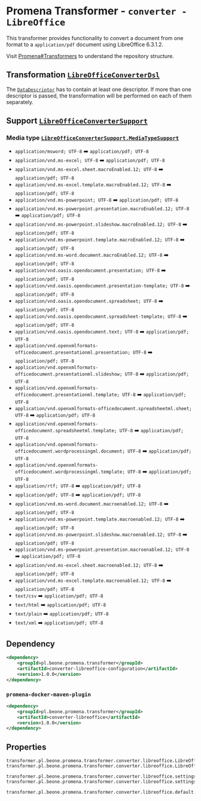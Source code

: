 # Promena Transformer - `converter - LibreOffice`
This transformer provides functionality to convert a document from one format to a `application/pdf` document using LibreOffice 6.3.1.2.

Visit [Promena#Transformers](https://gitlab.office.beone.pl/promena/promena#transformers) to understand the repository structure.

## Transformation [`LibreOfficeConverterDsl`](./application-model/src/main/kotlin/pl/beone/promena/transformer/converter/libreoffice/applicationmodel/LibreOfficeConverterDsl.kt)
The [`DataDescriptor`](https://gitlab.office.beone.pl/promena/promena/blob/master/base/promena-transformer/contract/src/main/kotlin/pl/beone/promena/transformer/contract/data/DataDescriptor.kt) has to contain at least one descriptor. If more than one descriptor is passed, the transformation will be performed on each of them separately.

## Support [`LibreOfficeConverterSupport`](./application-model/src/main/kotlin/pl/beone/promena/transformer/converter/libreoffice/applicationmodel/LibreOfficeConverterSupport.kt)
### Media type [`LibreOfficeConverterSupport.MediaTypeSupport`](./application-model/src/main/kotlin/pl/beone/promena/transformer/converter/libreoffice/applicationmodel/LibreOfficeConverterSupport.kt)
* `application/msword; UTF-8` :arrow_right: `application/pdf; UTF-8`
* `application/vnd.ms-excel; UTF-8` :arrow_right: `application/pdf; UTF-8`
* `application/vnd.ms-excel.sheet.macroEnabled.12; UTF-8` :arrow_right: `application/pdf; UTF-8`
* `application/vnd.ms-excel.template.macroEnabled.12; UTF-8` :arrow_right: `application/pdf; UTF-8`
* `application/vnd.ms-powerpoint; UTF-8` :arrow_right: `application/pdf; UTF-8`
* `application/vnd.ms-powerpoint.presentation.macroEnabled.12; UTF-8` :arrow_right: `application/pdf; UTF-8`
* `application/vnd.ms-powerpoint.slideshow.macroEnabled.12; UTF-8` :arrow_right: `application/pdf; UTF-8`
* `application/vnd.ms-powerpoint.template.macroEnabled.12; UTF-8` :arrow_right: `application/pdf; UTF-8`
* `application/vnd.ms-word.document.macroEnabled.12; UTF-8` :arrow_right: `application/pdf; UTF-8`
* `application/vnd.oasis.opendocument.presentation; UTF-8` :arrow_right: `application/pdf; UTF-8`
* `application/vnd.oasis.opendocument.presentation-template; UTF-8` :arrow_right: `application/pdf; UTF-8`
* `application/vnd.oasis.opendocument.spreadsheet; UTF-8` :arrow_right: `application/pdf; UTF-8`
* `application/vnd.oasis.opendocument.spreadsheet-template; UTF-8` :arrow_right: `application/pdf; UTF-8`
* `application/vnd.oasis.opendocument.text; UTF-8` :arrow_right: `application/pdf; UTF-8`
* `application/vnd.openxmlformats-officedocument.presentationml.presentation; UTF-8` :arrow_right: `application/pdf; UTF-8`
* `application/vnd.openxmlformats-officedocument.presentationml.slideshow; UTF-8` :arrow_right: `application/pdf; UTF-8`
* `application/vnd.openxmlformats-officedocument.presentationml.template; UTF-8` :arrow_right: `application/pdf; UTF-8`
* `application/vnd.openxmlformats-officedocument.spreadsheetml.sheet; UTF-8` :arrow_right: `application/pdf; UTF-8`
* `application/vnd.openxmlformats-officedocument.spreadsheetml.template; UTF-8` :arrow_right: `application/pdf; UTF-8`
* `application/vnd.openxmlformats-officedocument.wordprocessingml.document; UTF-8` :arrow_right: `application/pdf; UTF-8`
* `application/vnd.openxmlformats-officedocument.wordprocessingml.template; UTF-8` :arrow_right: `application/pdf; UTF-8`
* `application/rtf; UTF-8` :arrow_right: `application/pdf; UTF-8`
* `application/pdf; UTF-8` :arrow_right: `application/pdf; UTF-8`
* `application/vnd.ms-word.document.macroenabled.12; UTF-8` :arrow_right: `application/pdf; UTF-8`
* `application/vnd.ms-powerpoint.template.macroenabled.12; UTF-8` :arrow_right: `application/pdf; UTF-8`
* `application/vnd.ms-powerpoint.slideshow.macroenabled.12; UTF-8` :arrow_right: `application/pdf; UTF-8`
* `application/vnd.ms-powerpoint.presentation.macroenabled.12; UTF-8` :arrow_right: `application/pdf; UTF-8`
* `application/vnd.ms-excel.sheet.macroenabled.12; UTF-8` :arrow_right: `application/pdf; UTF-8`
* `application/vnd.ms-excel.template.macroenabled.12; UTF-8` :arrow_right: `application/pdf; UTF-8`
* `text/csv` :arrow_right: `application/pdf; UTF-8`
* `text/html` :arrow_right: `application/pdf; UTF-8`
* `text/plain` :arrow_right: `application/pdf; UTF-8`
* `text/xml` :arrow_right: `application/pdf; UTF-8`

## Dependency
```xml
<dependency>
    <groupId>pl.beone.promena.transformer</groupId>
    <artifactId>converter-libreoffice-configuration</artifactId>
    <version>1.0.0</version>
</dependency>
```

### `promena-docker-maven-plugin`
```xml
<dependency>
    <groupId>pl.beone.promena.transformer</groupId>
    <artifactId>converter-libreoffice</artifactId>
    <version>1.0.0</version>
</dependency>
```

## Properties
```properties
transformer.pl.beone.promena.transformer.converter.libreoffice.LibreOfficeConverterTransformer.priority=1
transformer.pl.beone.promena.transformer.converter.libreoffice.LibreOfficeConverterTransformer.actors=1

transformer.pl.beone.promena.transformer.converter.libreoffice.settings.home=/opt/libreoffice6.3
transformer.pl.beone.promena.transformer.converter.libreoffice.settings.startingPort=5000

transformer.pl.beone.promena.transformer.converter.libreoffice.default.parameters.timeout=
```